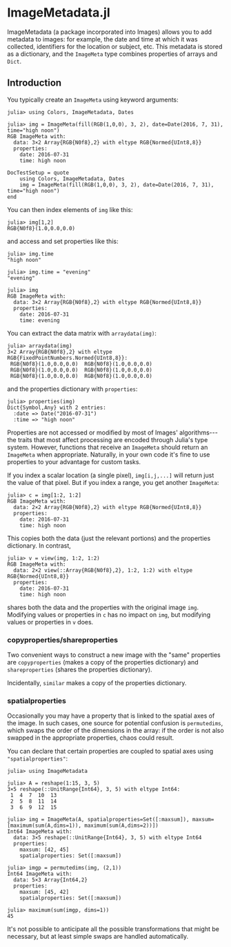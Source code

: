 # ImageMetadata.jl

ImageMetadata (a package incorporated into Images) allows you to add
metadata to images: for example, the date and time at which it was
collected, identifiers for the location or subject, etc. This metadata
is stored as a dictionary, and the `ImageMeta` type combines
properties of arrays and `Dict`.

## Introduction

You typically create an `ImageMeta` using keyword arguments:

```jldoctest
julia> using Colors, ImageMetadata, Dates

julia> img = ImageMeta(fill(RGB(1,0,0), 3, 2), date=Date(2016, 7, 31), time="high noon")
RGB ImageMeta with:
  data: 3×2 Array{RGB{N0f8},2} with eltype RGB{Normed{UInt8,8}}
  properties:
    date: 2016-07-31
    time: high noon
```

```@meta
DocTestSetup = quote
    using Colors, ImageMetadata, Dates
    img = ImageMeta(fill(RGB(1,0,0), 3, 2), date=Date(2016, 7, 31), time="high noon")
end
```

You can then index elements of `img` like this:

```jldoctest
julia> img[1,2]
RGB{N0f8}(1.0,0.0,0.0)
```

and access and set properties like this:

```jldoctest
julia> img.time
"high noon"

julia> img.time = "evening"
"evening"

julia> img
RGB ImageMeta with:
  data: 3×2 Array{RGB{N0f8},2} with eltype RGB{Normed{UInt8,8}}
  properties:
    date: 2016-07-31
    time: evening
```

You can extract the data matrix with `arraydata(img)`:

```jldoctest
julia> arraydata(img)
3×2 Array{RGB{N0f8},2} with eltype RGB{FixedPointNumbers.Normed{UInt8,8}}:
 RGB{N0f8}(1.0,0.0,0.0)  RGB{N0f8}(1.0,0.0,0.0)
 RGB{N0f8}(1.0,0.0,0.0)  RGB{N0f8}(1.0,0.0,0.0)
 RGB{N0f8}(1.0,0.0,0.0)  RGB{N0f8}(1.0,0.0,0.0)
```

and the properties dictionary with `properties`:

```jldoctest
julia> properties(img)
Dict{Symbol,Any} with 2 entries:
  :date => Date("2016-07-31")
  :time => "high noon"
```

Properties are not accessed or modified by most of Images'
algorithms---the traits that most affect processing are encoded
through Julia's type system.  However, functions that receive an
`ImageMeta` should return an `ImageMeta` when appropriate. Naturally,
in your own code it's fine to use properties to your advantage for
custom tasks.

If you index a scalar location (a single pixel), `img[i,j,...]` will return just the value
of that pixel. But if you index a range, you get another `ImageMeta`:

```jldoctest
julia> c = img[1:2, 1:2]
RGB ImageMeta with:
  data: 2×2 Array{RGB{N0f8},2} with eltype RGB{Normed{UInt8,8}}
  properties:
    date: 2016-07-31
    time: high noon
```

This copies both the data (just the relevant portions) and the properties dictionary. In contrast,

```jldoctest
julia> v = view(img, 1:2, 1:2)
RGB ImageMeta with:
  data: 2×2 view(::Array{RGB{N0f8},2}, 1:2, 1:2) with eltype RGB{Normed{UInt8,8}}
  properties:
    date: 2016-07-31
    time: high noon
```

shares both the data and the properties with the original image
`img`. Modifying values or properties in `c` has no impact on `img`,
but modifying values or properties in `v` does.


### copyproperties/shareproperties

Two convenient ways to construct a new image with the "same"
properties are `copyproperties` (makes a copy of the properties
dictionary) and `shareproperties` (shares the properties dictionary).

Incidentally, `similar` makes a copy of the properties dictionary.

### spatialproperties

Occasionally you may have a property that is linked to the spatial
axes of the image. In such cases, one source for potential confusion
is `permutedims`, which swaps the order of the dimensions in the
array: if the order is not also swapped in the appropriate properties,
chaos could result.

You can declare that certain properties are coupled to spatial axes
using `"spatialproperties"`:

```jldoctest
julia> using ImageMetadata

julia> A = reshape(1:15, 3, 5)
3×5 reshape(::UnitRange{Int64}, 3, 5) with eltype Int64:
 1  4  7  10  13
 2  5  8  11  14
 3  6  9  12  15

julia> img = ImageMeta(A, spatialproperties=Set([:maxsum]), maxsum=[maximum(sum(A,dims=1)), maximum(sum(A,dims=2))])
Int64 ImageMeta with:
  data: 3×5 reshape(::UnitRange{Int64}, 3, 5) with eltype Int64
  properties:
    maxsum: [42, 45]
    spatialproperties: Set([:maxsum])

julia> imgp = permutedims(img, (2,1))
Int64 ImageMeta with:
  data: 5×3 Array{Int64,2}
  properties:
    maxsum: [45, 42]
    spatialproperties: Set([:maxsum])

julia> maximum(sum(imgp, dims=1))
45
```

It's not possible to anticipate all the possible transformations that
might be necessary, but at least simple swaps are handled automatically.
